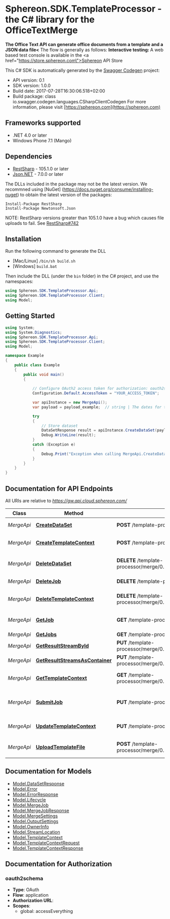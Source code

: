 # Sphereon.SDK.TemplateProcessor - the C# library for the OfficeTextMerge

<b>The Office Text API can generate office documents from a template and a JSON data file<</b>    The flow is generally as follows:      <b>Interactive testing: </b>A web based test console is available in the <a href=\"https://store.sphereon.com\">Sphereon API Store</a>

This C# SDK is automatically generated by the [Swagger Codegen](https://github.com/swagger-api/swagger-codegen) project:

- API version: 0.1
- SDK version: 1.0.0
- Build date: 2017-07-28T16:30:06.518+02:00
- Build package: class io.swagger.codegen.languages.CSharpClientCodegen
    For more information, please visit [https://sphereon.com](https://sphereon.com)

## Frameworks supported
- .NET 4.0 or later
- Windows Phone 7.1 (Mango)

## Dependencies
- [RestSharp](https://www.nuget.org/packages/RestSharp) - 105.1.0 or later
- [Json.NET](https://www.nuget.org/packages/Newtonsoft.Json/) - 7.0.0 or later

The DLLs included in the package may not be the latest version. We recommned using [NuGet] (https://docs.nuget.org/consume/installing-nuget) to obtain the latest version of the packages:
```
Install-Package RestSharp
Install-Package Newtonsoft.Json
```

NOTE: RestSharp versions greater than 105.1.0 have a bug which causes file uploads to fail. See [RestSharp#742](https://github.com/restsharp/RestSharp/issues/742)

## Installation
Run the following command to generate the DLL
- [Mac/Linux] `/bin/sh build.sh`
- [Windows] `build.bat`

Then include the DLL (under the `bin` folder) in the C# project, and use the namespaces:
```csharp
using Sphereon.SDK.TemplateProcessor.Api;
using Sphereon.SDK.TemplateProcessor.Client;
using Model;
```

## Getting Started

```csharp
using System;
using System.Diagnostics;
using Sphereon.SDK.TemplateProcessor.Api;
using Sphereon.SDK.TemplateProcessor.Client;
using Model;

namespace Example
{
    public class Example
    {
        public void main()
        {
            
            // Configure OAuth2 access token for authorization: oauth2schema
            Configuration.Default.AccessToken = "YOUR_ACCESS_TOKEN";

            var apiInstance = new MergeApi();
            var payload = payload_example;  // string | The dates for the merge [   {     \"Field1\": \"Field1 value\",     \"Field2\": \"Field2 value\",   },   {     \"Field1\": \"Field1 value\",     \"Field2\": \"Field2 value\",   } ]

            try
            {
                // Store dataset
                DataSetResponse result = apiInstance.CreateDataSet(payload);
                Debug.WriteLine(result);
            }
            catch (Exception e)
            {
                Debug.Print("Exception when calling MergeApi.CreateDataSet: " + e.Message );
            }
        }
    }
}
```

<a name="documentation-for-api-endpoints"></a>
## Documentation for API Endpoints

All URIs are relative to *https://gw.api.cloud.sphereon.com/*

Class | Method | HTTP request | Description
------------ | ------------- | ------------- | -------------
*MergeApi* | [**CreateDataSet**](docs/MergeApi.md#createdataset) | **POST** /template-processor/merge/0.1/datasets | Store dataset
*MergeApi* | [**CreateTemplateContext**](docs/MergeApi.md#createtemplatecontext) | **POST** /template-processor/merge/0.1/templates | Create template context
*MergeApi* | [**DeleteDataSet**](docs/MergeApi.md#deletedataset) | **DELETE** /template-processor/merge/0.1/datasets/{dataSetId} | Delete a stored data set
*MergeApi* | [**DeleteJob**](docs/MergeApi.md#deletejob) | **DELETE** /template-processor/merge/0.1/jobs/{jobId} | Delete a job manually
*MergeApi* | [**DeleteTemplateContext**](docs/MergeApi.md#deletetemplatecontext) | **DELETE** /template-processor/merge/0.1/templates/{templateId} | Delete template context
*MergeApi* | [**GetJob**](docs/MergeApi.md#getjob) | **GET** /template-processor/merge/0.1/jobs/{jobId} | Job definition and state
*MergeApi* | [**GetJobs**](docs/MergeApi.md#getjobs) | **GET** /template-processor/merge/0.1/jobs | Get all jobs
*MergeApi* | [**GetResultStreamById**](docs/MergeApi.md#getresultstreambyid) | **PUT** /template-processor/merge/0.1/jobs/{jobId}/result/file/{streamId} | Get the result file
*MergeApi* | [**GetResultStreamsAsContainer**](docs/MergeApi.md#getresultstreamsascontainer) | **PUT** /template-processor/merge/0.1/jobs/{jobId}/result/container | Get the result file
*MergeApi* | [**GetTemplateContext**](docs/MergeApi.md#gettemplatecontext) | **GET** /template-processor/merge/0.1/templates/{templateId} | Get template context
*MergeApi* | [**SubmitJob**](docs/MergeApi.md#submitjob) | **PUT** /template-processor/merge/0.1/jobs | Submit merge job for processing
*MergeApi* | [**UpdateTemplateContext**](docs/MergeApi.md#updatetemplatecontext) | **PUT** /template-processor/merge/0.1/templates | Update template context
*MergeApi* | [**UploadTemplateFile**](docs/MergeApi.md#uploadtemplatefile) | **POST** /template-processor/merge/0.1/templates/{templateId} | Upload template file


<a name="documentation-for-models"></a>
## Documentation for Models

 - [Model.DataSetResponse](docs/DataSetResponse.md)
 - [Model.Error](docs/Error.md)
 - [Model.ErrorResponse](docs/ErrorResponse.md)
 - [Model.Lifecycle](docs/Lifecycle.md)
 - [Model.MergeJob](docs/MergeJob.md)
 - [Model.MergeJobResponse](docs/MergeJobResponse.md)
 - [Model.MergeSettings](docs/MergeSettings.md)
 - [Model.OutputSettings](docs/OutputSettings.md)
 - [Model.OwnerInfo](docs/OwnerInfo.md)
 - [Model.StreamLocation](docs/StreamLocation.md)
 - [Model.TemplateContext](docs/TemplateContext.md)
 - [Model.TemplateContextRequest](docs/TemplateContextRequest.md)
 - [Model.TemplateContextResponse](docs/TemplateContextResponse.md)


## Documentation for Authorization

### oauth2schema

- **Type**: OAuth
- **Flow**: application
- **Authorization URL**: 
- **Scopes**: 
  - global: accessEverything

